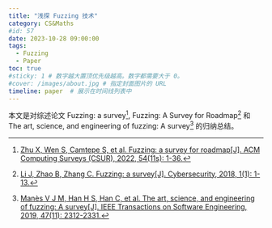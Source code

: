 ```yaml
---
title: "浅探 Fuzzing 技术"
category: CS&Maths
#id: 57
date: 2023-10-28 09:00:00
tags: 
  - Fuzzing
  - Paper
toc: true
#sticky: 1 # 数字越大置顶优先级越高。数字都需要大于 0。
#cover: /images/about.jpg # 指定封面图片的 URL
timeline: paper  # 展示在时间线列表中
---
```

本文是对综述论文 Fuzzing: a survey[^1], Fuzzing: A Survey for Roadmap[^2] 和 The art, science, and engineering of fuzzing: A survey[^3] 的归纳总结。

<!--more-->



[^1]: [Zhu X, Wen S, Camtepe S, et al. Fuzzing: a survey for roadmap[J]. ACM Computing Surveys (CSUR), 2022, 54(11s): 1-36.](https://doi.org/10.1145/3512345)
[^2]: [Li J, Zhao B, Zhang C. Fuzzing: a survey[J]. Cybersecurity, 2018, 1(1): 1-13.](https://doi.org/10.1186/s42400-018-0002-y)
[^3]: [Manès V J M, Han H S, Han C, et al. The art, science, and engineering of fuzzing: A survey[J]. IEEE Transactions on Software Engineering, 2019, 47(11): 2312-2331.](https://doi.org/10.1109/TSE.2019.2946563)
